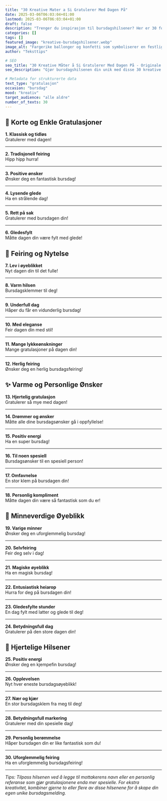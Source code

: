 ```yaml
---
title: "30 Kreative Mater a Si Gratulerer Med Dagen På"
date: 2025-03-06T06:03:04+01:00
lastmod: 2025-03-06T06:03:04+01:00
draft: false
description: "Trenger du inspirasjon til bursdagshilsener? Her er 30 forskjellige måter å ønske noen en flott bursdag på, fra enkle gratulasjoner til mer personlige ønsker."
categories: []
tags: []
featured_image: "kreative-bursdagshilsener.webp"
image_alt: "Fargerike ballonger og konfetti som symboliserer en festlig bursdagsfeiring"
author: "Teksttips"

# SEO
seo_title: "30 Kreative Måter å Si Gratulerer Med Dagen På - Originale Bursdagshilsener"
seo_description: "Gjør bursdagshilsenen din unik med disse 30 kreative måtene å si gratulerer med dagen på. Perfekt for kort, meldinger og sosiale medier."

# Metadata for strukturerte data
text_type: "gratulasjon"
occasion: "bursdag"
mood: "kreativ"
target_audience: "alle aldre"
number_of_texts: 30
---
```



## 🎈 Korte og Enkle Gratulasjoner

**1. Klassisk og tidløs**  
Gratulerer med dagen!

---

**2. Tradisjonell feiring**  
Hipp hipp hurra!

---

**3. Positive ønsker**  
Ønsker deg en fantastisk bursdag!

---

**4. Lysende glede**  
Ha en strålende dag!

---

**5. Rett på sak**  
Gratulerer med bursdagen din!

---

**6. Gledesfylt**  
Måtte dagen din være fylt med glede!

## 🥂 Feiring og Nytelse

**7. Lev i øyeblikket**  
Nyt dagen din til det fulle!

---

**8. Varm hilsen**  
Bursdagsklemmer til deg!

---

**9. Underfull dag**  
Håper du får en vidunderlig bursdag!

---

**10. Med eleganse**  
Feir dagen din med stil!

---

**11. Mange lykkeønskninger**  
Mange gratulasjoner på dagen din!

---

**12. Herlig feiring**  
Ønsker deg en herlig bursdagsfeiring!

## ✨ Varme og Personlige Ønsker

**13. Hjertelig gratulasjon**  
Gratulerer så mye med dagen!

---

**14. Drømmer og ønsker**  
Måtte alle dine bursdagsønsker gå i oppfyllelse!

---

**15. Positiv energi**  
Ha en super bursdag!

---

**16. Til noen spesiell**  
Bursdagsønsker til en spesiell person!

---

**17. Omfavnelse**  
En stor klem på bursdagen din!

---

**18. Personlig kompliment**  
Måtte dagen din være så fantastisk som du er!

## 🎉 Minneverdige Øyeblikk

**19. Varige minner**  
Ønsker deg en uforglemmelig bursdag!

---

**20. Selvfeiring**  
Feir deg selv i dag!

---

**21. Magiske øyeblikk**  
Ha en magisk bursdag!

---

**22. Entusiastisk heiarop**  
Hurra for deg på bursdagen din!

---

**23. Gledesfylte stunder**  
En dag fylt med latter og glede til deg!

---

**24. Betydningsfull dag**  
Gratulerer på den store dagen din!

## 💖 Hjertelige Hilsener

**25. Positiv energi**  
Ønsker deg en kjempefin bursdag!

---

**26. Opplevelsen**  
Nyt hver eneste bursdagsøyeblikk!

---

**27. Nær og kjær**  
En stor bursdagsklem fra meg til deg!

---

**28. Betydningsfull markering**  
Gratulerer med din spesielle dag!

---

**29. Personlig berømmelse**  
Håper bursdagen din er like fantastisk som du!

---

**30. Uforglemmelig feiring**  
Ha en uforglemmelig bursdagsfeiring!

---

*Tips: Tilpass hilsenen ved å legge til mottakerens navn eller en personlig referanse som gjør gratulasjonene enda mer spesielle. For ekstra kreativitet, kombiner gjerne to eller flere av disse hilsenene for å skape din egen unike bursdagsmelding.*